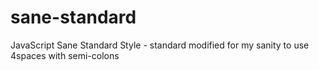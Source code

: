 # sane-standard
JavaScript Sane Standard Style - standard modified for my sanity to use 4spaces with semi-colons

